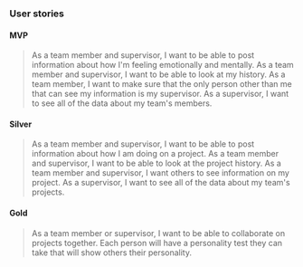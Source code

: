 ### User stories
#### MVP
> As a team member and supervisor, I want to be able to post information about how I'm feeling emotionally and mentally.
As a team member and supervisor, I want to be able to look at my history.
As a team member, I want to make sure that the only person other than me that can see my information is my supervisor.
As a supervisor, I want to see all of the data about my team's members.

#### Silver
> As a team member and supervisor, I want to be able to post information about how I am doing on a project.
As a team member and supervisor, I want to be able to look at the project history.
As a team member and supervisor, I want others to see information on my project.
As a supervisor, I want to see all of the data about my team's projects.

#### Gold
> As a team member or supervisor, I want to be able to collaborate on projects together.
Each person will have a personality test they can take that will show others their personality.